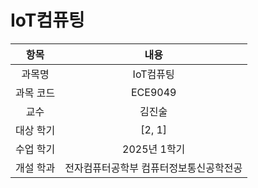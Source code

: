 # IoT컴퓨팅
| 항목 | 내용 |
| :-: | :-: |
| 과목명 | IoT컴퓨팅 |
| 과목 코드 | ECE9049 |
| 교수 | 김진술 |
| 대상 학기 | [2, 1] |
| 수업 학기 | 2025년 1학기 |
| 개설 학과 | 전자컴퓨터공학부 컴퓨터정보통신공학전공 |

